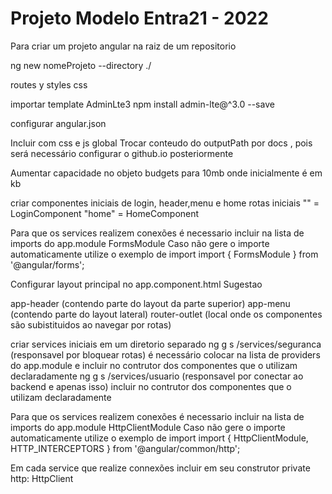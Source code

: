 # Projeto Modelo Entra21 - 2022

 Para criar um projeto angular na raiz de um repositorio

 ng new nomeProjeto --directory ./

 routes y
 styles css

 importar template AdminLte3
 npm install admin-lte@^3.0 --save

 configurar angular.json
 
 Incluir com css e js global
Trocar conteudo do outputPath por docs , pois será necessário configurar o github.io posteriormente

 Aumentar capacidade no objeto budgets para 10mb onde inicialmente é em kb

 criar componentes iniciais de login, header,menu e home
 rotas iniciais
 "" = LoginComponent
 "home" = HomeComponent

 Para que os services realizem conexões é necessario incluir na lista de imports do app.module
 FormsModule
Caso não gere o importe automaticamente utilize o exemplo de import
import { FormsModule } from '@angular/forms';

 Configurar layout principal no app.component.html 
 Sugestao

 app-header (contendo parte do layout da parte superior)
 app-menu (contendo parte do layout lateral)
 router-outlet (local onde os componentes são subistituidos ao navegar por rotas)


 criar services iniciais em um diretorio separado
 ng g s /services/seguranca (responsavel por bloquear rotas)  é necessário colocar na lista de providers do app.module e incluir no contrutor dos componentes que o utilizam declaradamente
 ng g s /services/usuario (responsavel por conectar ao backend e apenas isso) incluir no contrutor dos componentes que o utilizam declaradamente

Para que os services realizem conexões é necessario incluir na lista de imports do app.module
HttpClientModule
Caso não gere o importe automaticamente utilize o exemplo de import
import { HttpClientModule, HTTP_INTERCEPTORS } from '@angular/common/http';

Em cada service que realize connexões
incluir em seu construtor
private http: HttpClient